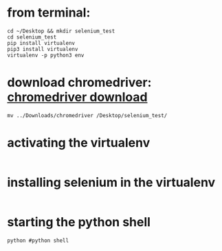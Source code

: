 # from terminal:
```
cd ~/Desktop && mkdir selenium_test
cd selenium_test
pip install virtualenv
pip3 install virtualenv
virtualenv -p python3 env
```
# download chromedriver: [chromedriver download](http://chromedriver.chromium.org/downloads)

```
mv ../Downloads/chromedriver /Desktop/selenium_test/
```
# activating the virtualenv
```source env/bin/activate
```
# installing selenium in the virtualenv
```pip install selenium
```
# starting the python shell
```
python #python shell
```
